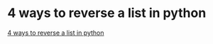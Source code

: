 # 4 ways to reverse a list in python
[4 ways to reverse a list in python](https://aiwithcloud.com/2022/09/19/4_ways_to_reverse_a_list_in_python/)